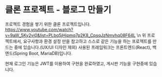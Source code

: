 # 클론 프로젝트 - 블로그 만들기

프로젝트 경험을 쌓기 위한 클론 프로젝트입니다.
https://www.youtube.com/watch?v=9aW_5Ky2vj0&list=PLbq5jHjpmq7p2K8_CpsqJzNmvhq08F64L \n
위 프로젝트에서, 요구사항과 환경 설정 만을 참고하고 스스로 같은 기능을 하는 프로젝트를 만드는 중에 있습니다.(UX/UI 디자인 제외)
사용된 프레임워크는 프론트엔드(React), 백엔드(Spring Boot, MariaDB)입니다.

현재 로그인 기능은 JWT를 이용하여 구현을 완료하였고, 게시판 기능을 구현중에 있습니다.
